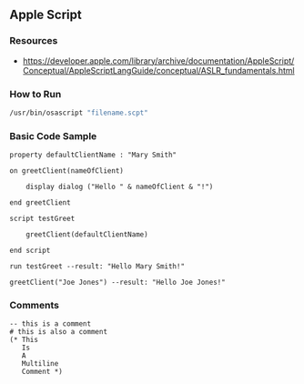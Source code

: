 ## Apple Script

### Resources
- https://developer.apple.com/library/archive/documentation/AppleScript/Conceptual/AppleScriptLangGuide/conceptual/ASLR_fundamentals.html

### How to Run
``` bash
/usr/bin/osascript "filename.scpt"
```

### Basic Code Sample
``` AppleScript
property defaultClientName : "Mary Smith"

on greetClient(nameOfClient)

    display dialog ("Hello " & nameOfClient & "!")

end greetClient

script testGreet

    greetClient(defaultClientName)

end script

run testGreet --result: "Hello Mary Smith!"

greetClient("Joe Jones") --result: "Hello Joe Jones!"
```

### Comments
``` AppleScript
-- this is a comment
# this is also a comment
(* This
   Is
   A
   Multiline
   Comment *)
```
